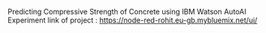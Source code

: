 Predicting Compressive Strength of Concrete using  IBM Watson AutoAI Experiment 
link of project : https://node-red-rohit.eu-gb.mybluemix.net/ui/
